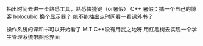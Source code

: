抽出时间去进一步熟悉工具，熟悉快捷键（or暑假）
C++
暑假：搞一个自己的博客
    holocubic
    换个显示器？
    能不能抽出点时间看一看课外书？

操作系统的课和书可以开始看了 MIT
C++没有用武之地呀
用红黑树去实现一个学生管理系统带图形界面
